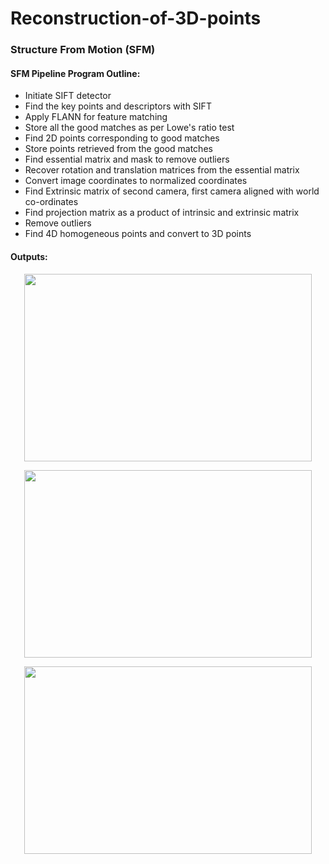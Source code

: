 # Reconstruction-of-3D-points
### Structure From Motion (SFM)

#### SFM Pipeline Program Outline:
- Initiate SIFT detector
- Find the key points and descriptors with SIFT
- Apply FLANN for feature matching
- Store all the good matches as per Lowe's ratio test
- Find 2D points corresponding to good matches
- Store points retrieved from the good matches
- Find essential matrix and mask to remove outliers
- Recover rotation and translation matrices from the essential matrix
- Convert image coordinates to normalized coordinates
- Find Extrinsic matrix of second camera, first camera aligned with world co-ordinates
- Find projection matrix as a product of intrinsic and extrinsic matrix
- Remove outliers
- Find 4D homogeneous points and convert to 3D points

#### Outputs:


<p align="center">
  <img width="460" height="300" src="https://user-images.githubusercontent.com/43301609/84455800-1f6fd400-ac13-11ea-9c23-13243b3a59a3.png">
</p>
<p align="center">
  <img width="460" height="300" src="https://user-images.githubusercontent.com/43301609/84455868-53e39000-ac13-11ea-9ca5-f60012a546e7.png">
</p>
<p align="center">
  <img width="460" height="300" src="https://user-images.githubusercontent.com/43301609/84455868-53e39000-ac13-11ea-9ca5-f60012a546e7.png">
</p>



